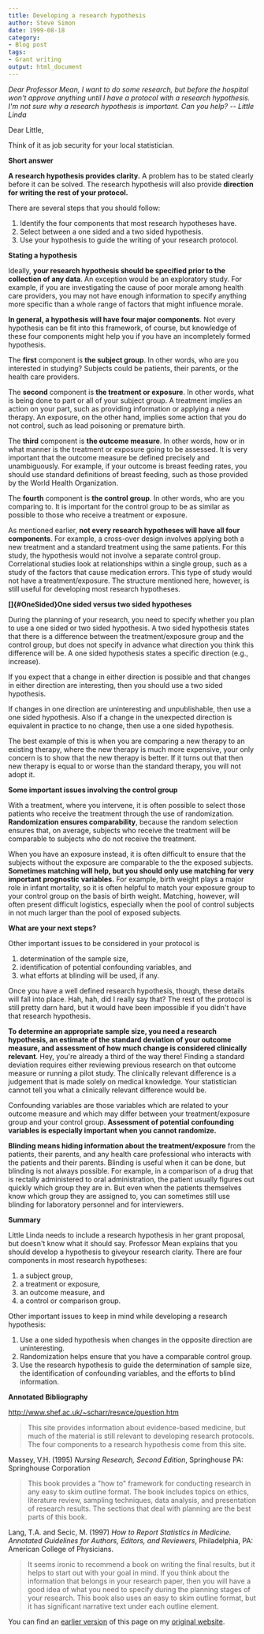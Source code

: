 ```yaml
---
title: Developing a research hypothesis
author: Steve Simon
date: 1999-08-18
category:
- Blog post
tags:
- Grant writing
output: html_document
---
```

*Dear Professor Mean, I want to do some research, but before the
hospital won\'t approve anything until I have a protocol with a research
hypothesis. I\'m not sure why a research hypothesis is important. Can
you help? \-- Little Linda*

Dear Little,

Think of it as job security for your local statistician.

**Short answer**

**A research hypothesis provides clarity.** A problem has to be stated
clearly before it can be solved. The research hypothesis will also
provide **direction for writing the rest of your protocol.**

There are several steps that you should follow:

1.  Identify the four components that most research hypotheses have.
2.  Select between a one sided and a two sided hypothesis.
3.  Use your hypothesis to guide the writing of your research protocol.

**Stating a hypothesis**

Ideally, **your research hypothesis should be specified prior to the
collection of any data**. An exception would be an exploratory study.
For example, if you are investigating the cause of poor morale among
health care providers, you may not have enough information to specify
anything more specific than a whole range of factors that might
influence morale.

**In general, a hypothesis will have four major components**. Not every
hypothesis can be fit into this framework, of course, but knowledge of
these four components might help you if you have an incompletely formed
hypothesis.

The **first** component is **the subject group**. In other words, who
are you interested in studying? Subjects could be patients, their
parents, or the health care providers.

The **second** component is **the treatment or exposure**. In other
words, what is being done to part or all of your subject group. A
treatment implies an action on your part, such as providing information
or applying a new therapy. An exposure, on the other hand, implies some
action that you do not control, such as lead poisoning or premature
birth.

The **third** component is **the outcome measure**. In other words, how
or in what manner is the treatment or exposure going to be assessed. It
is very important that the outcome measure be defined precisely and
unambiguously. For example, if your outcome is breast feeding rates, you
should use standard definitions of breast feeding, such as those
provided by the World Health Organization.

The **fourth** component is **the control group**. In other words, who
are you comparing to. It is important for the control group to be as
similar as possible to those who receive a treatment or exposure.

As mentioned earlier, **not every research hypotheses will have all four
components**. For example, a cross-over design involves applying both a
new treatment and a standard treatment using the same patients. For this
study, the hypothesis would not involve a separate control group.
Correlational studies look at relationships within a single group, such
as a study of the factors that cause medication errors. This type of
study would not have a treatment/exposure. The structure mentioned here,
however, is still useful for developing most research hypotheses.

**[]{#OneSided}One sided versus two sided hypotheses**

During the planning of your research, you need to specify whether you
plan to use a one sided or two sided hypothesis. A two sided hypothesis
states that there is a difference between the treatment/exposure group
and the control group, but does not specify in advance what direction
you think this difference will be. A one sided hypothesis states a
specific direction (e.g., increase).

If you expect that a change in either direction is possible and that
changes in either direction are interesting, then you should use a two
sided hypothesis.

If changes in one direction are uninteresting and unpublishable, then
use a one sided hypothesis. Also if a change in the unexpected direction
is equivalent in practice to no change, then use a one sided hypothesis.

The best example of this is when you are comparing a new therapy to an
existing therapy, where the new therapy is much more expensive, your
only concern is to show that the new therapy is better. If it turns out
that then new therapy is equal to or worse than the standard therapy,
you will not adopt it.

**Some important issues involving the control group**

With a treatment, where you intervene, it is often possible to select
those patients who receive the treatment through the use of
randomization. **Randomization ensures comparability**, because the
random selection ensures that, on average, subjects who receive the
treatment will be comparable to subjects who do not receive the
treatment.

When you have an exposure instead, it is often difficult to ensure that
the subjects without the exposure are comparable to the the exposed
subjects. **Sometimes matching will help, but you should only use
matching for very important prognostic variables.** For example, birth
weight plays a major role in infant mortality, so it is often helpful to
match your exposure group to your control group on the basis of birth
weight. Matching, however, will often present difficult logistics,
especially when the pool of control subjects in not much larger than the
pool of exposed subjects.

**What are your next steps?**

Other important issues to be considered in your protocol is

1.  determination of the sample size,
2.  identification of potential confounding variables, and
3.  what efforts at blinding will be used, if any.

Once you have a well defined research hypothesis, though, these details
will fall into place. Hah, hah, did I really say that? The rest of the
protocol is still pretty darn hard, but it would have been impossible if
you didn\'t have that research hypothesis.

**To determine an appropriate sample size, you need a research
hypothesis, an estimate of the standard deviation of your outcome
measure, and assessment of how much change is considered clinically
relevant**. Hey, you\'re already a third of the way there! Finding a
standard deviation requires either reviewing previous research on that
outcome measure or running a pilot study. The clinically relevant
difference is a judgement that is made solely on medical knowledge. Your
statistician cannot tell you what a clinically relevant difference would
be.

Confounding variables are those variables which are related to your
outcome measure and which may differ between your treatment/exposure
group and your control group. **Assessment of potential confounding
variables is especially important when you cannot randomize.**

**Blinding means hiding information about the treatment/exposure** from
the patients, their parents, and any health care professional who
interacts with the patients and their parents. Blinding is useful when
it can be done, but blinding is not always possible. For example, in a
comparison of a drug that is rectally administered to oral
administration, the patient usually figures out quickly which group they
are in. But even when the patients themselves know which group they are
assigned to, you can sometimes still use blinding for laboratory
personnel and for interviewers.

**Summary**

Little Linda needs to include a research hypothesis in her grant
proposal, but doesn\'t know what it should say. Professor Mean explains
that you should develop a hypothesis to giveyour research clarity. There
are four components in most research hypotheses:

1.  a subject group,
2.  a treatment or exposure,
3.  an outcome measure, and
4.  a control or comparison group.

Other important issues to keep in mind while developing a research
hypothesis:

1.  Use a one sided hypothesis when changes in the opposite direction
    are uninteresting.
2.  Randomization helps ensure that you have a comparable control group.
3.  Use the research hypothesis to guide the determination of sample
    size, the identification of confounding variables, and the efforts
    to blind information.

**Annotated Bibliography**

<http://www.shef.ac.uk/~scharr/reswce/question.htm>

> This site provides information about evidence-based medicine, but much
> of the material is still relevant to developing research protocols.
> The four components to a research hypothesis come from this site.

Massey, V.H. (1995) *Nursing Research, Second Edition*, Springhouse PA:
Springhouse Corporation

> This book provides a \"how to\" framework for conducting research in
> any easy to skim outline format. The book includes topics on ethics,
> literature review, sampling techniques, data analysis, and
> presentation of research results. The sections that deal with planning
> are the best parts of this book.

Lang, T.A. and Secic, M. (1997) *How to Report Statistics in Medicine.
Annotated Guidelines for Authors, Editors, and Reviewers*, Philadelphia,
PA: American College of Physicians.

> It seems ironic to recommend a book on writing the final results, but
> it helps to start out with your goal in mind. If you think about the
> information that belongs in your research paper, then you will have a
> good idea of what you need to specify during the planning stages of
> your research. This book also uses an easy to skim outline format, but
> it has significant narrative text under each outline element.

You can find an [earlier version](http://www.pmean.com/99/hypo.html) of this page on my [original website](http://www.pmean.com/original_site.html).

